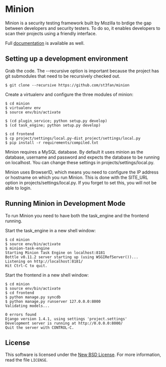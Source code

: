 Minion
=======

Minion is a security testing framework built by Mozilla to brdige the gap between developers and security testers. To do so, it enables developers to scan their projects using a friendly interface.

Full [documentation][docs] is available as well.

[docs]: http://rtfd.org/

Setting up a development environment
------------------------------------

Grab the code. The --recursive option is important because the project has git submodules that need to be recursively checked out.

    $ git clone --recursive https://github.com/st3fan/minion

Create a virtualenv and configure the three modules of minion:

    $ cd minion
    $ virtualenv env
    $ source env/bin/activate

    $ (cd plugin_service; python setup.py develop)
    $ (cd task_engine; python setup.py develop)

    $ cd frontend
    $ cp project/settings/local.py-dist project/settings/local.py
    $ pip install -r requirements/compiled.txt

Minion requires a MySQL database. By default it uses minion as the database, username and password and expects the database to be running on localhost. You can change these settings in projects/settings/local.py.

Minion uses BrowserID, which means you need to configure the IP address or hostname on which you run Minion. This is done with the SITE_URL option in projects/settings/local.py. If you forget to set this, you will not be able to login.

Running Minion in Development Mode
----------------------------------

To run Minion you need to have both the task_engine and the frontend running.

Start the task_engine in a new shell window:

    $ cd minion
    $ source env/bin/activate
    $ minion-task-engine
    Starting Minion Task Engine on localhost:8181
    Bottle v0.11.2 server starting up (using WSGIRefServer())...
    Listening on http://localhost:8181/
    Hit Ctrl-C to quit.

Start the frontend in a new shell window:

    $ cd minion
    $ source env/bin/activate
    $ cd frontend
    $ python manage.py syncdb
    $ python manage.py runserver 127.0.0.0:8000
    Validating models...

    0 errors found
    Django version 1.4.1, using settings 'project.settings'
    Development server is running at http://0.0.0.0:8000/
    Quit the server with CONTROL-C.

License
-------
This software is licensed under the [New BSD License][BSD]. For more
information, read the file ``LICENSE``.

[BSD]: http://creativecommons.org/licenses/BSD/
